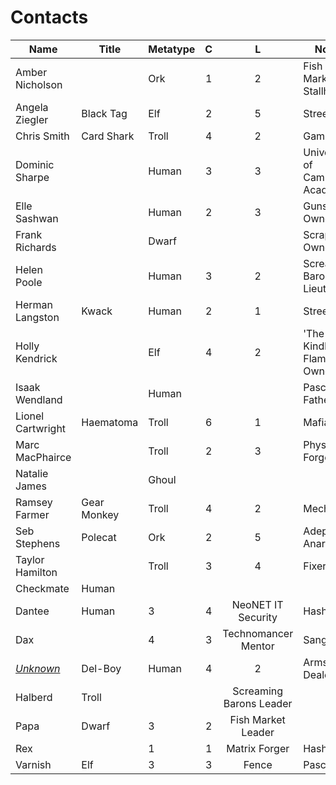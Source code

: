 # Contacts

Name | Title | Metatype | C | L | Notes | Player
---- | ----- | -------- |:-:|:-:| ----- | ------
Amber Nicholson | | Ork | 1 | 2 | Fish Market Stallholder | Hash
Angela Ziegler | Black Tag | Elf | 2 | 5 | Street Doc | Smith
Chris Smith | Card Shark | Troll | 4 | 2 | Gambler | Loki
Dominic Sharpe | | Human | 3 | 3 | University of Cambridge Academic | Jack
Elle Sashwan | | Human | 2 | 3 | Gunshop Owner | Sanguine
Frank Richards | | Dwarf | | | Scrapyard Owner |
Helen Poole | | Human | 3 | 2 | Screaming Barons Lieutenant | Jack, Sanguine
Herman Langston | Kwack | Human | 2 | 1 | Street Doc | Pascal
Holly Kendrick | | Elf | 4 | 2 | 'The Kindled Flame' Bar Owner | Jack
Isaak Wendland | | Human | | | Pascal's Father | Pascal
Lionel Cartwright | Haematoma | Troll | 6 | 1 | Mafia Boss | Pascal
Marc MacPhairce | | Troll | 2 | 3 | Physical Forger | Jack
Natalie James | | Ghoul | | | |
Ramsey Farmer | Gear Monkey | Troll | 4 | 2 | Mechanic | Loki
Seb Stephens | Polecat | Ork | 2 | 5 | Adept, Anarchist | Jack, Pascal
Taylor Hamilton | | Troll | 3 | 4 | Fixer | Loki
 | Checkmate | Human | | | |
 | Dantee | Human | 3 | 4 | NeoNET IT Security | Hash
 | Dax | | 4 | 3 | Technomancer Mentor | Sanguine
[*Unknown*](DelBoy.md) | Del-Boy | Human | 4 | 2 | Arms Dealer | Smith
 | Halberd | Troll | | | Screaming Barons Leader |
 | Papa | Dwarf | 3 | 2 | Fish Market Leader |
 | Rex | | 1 | 1 | Matrix Forger | Hash
 | Varnish | Elf | 3 | 3 | Fence | Pascal
